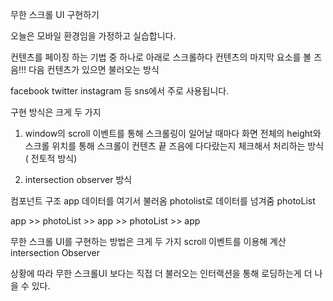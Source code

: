 무한 스크롤 UI 구현하기

오늘은 모바일 환경임을 가정하고 실습합니다.

컨텐츠를 페이징 하는 기법 중 하나로
아래로 스크롤하다 컨텐츠의 마지막 요소를 볼 즈음!!!
다음 컨텐츠가 있으면 불러오는 방식

facebook twitter instagram 등 sns에서 주로 사용됩니다.

구현 방식은 크게 두 가지

1. window의 scroll 이벤트를 통해 스크롤링이 일어날 때마다
   화면 전체의 height와 스크롤 위치를 통해 스크롤이 컨텐츠 끝 즈음에
   다다랐는지 체크해서 처리하는 방식( 전토적 방식)

2. intersection observer 방식

컴포넌트 구조
app 데이터를 여기서 불러옴 photolist로 데이터를 넘겨줌
photoList

app >> photoList >> app >> photoList >> app

무한 스크롤 UI를 구현하는 방법은 크게 두 가지
scroll 이벤트를 이용해 계산
intersection Observer

상황에 따라 무한 스크롤UI 보다는 직접 더 불러오는 인터랙션을 통해 로딩하는게 더 나을 수 있다.
